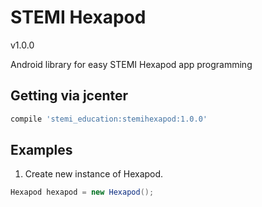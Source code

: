 # STEMI Hexapod

v1.0.0

Android library for easy STEMI Hexapod app programming

## Getting via jcenter

```groovy
compile 'stemi_education:stemihexapod:1.0.0'
```

## Examples

1. Create new instance of Hexapod.
```groovy
Hexapod hexapod = new Hexapod();
```
